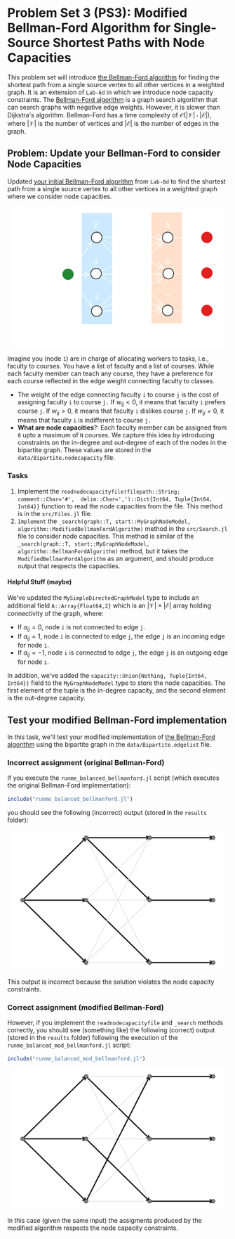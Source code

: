 # Problem Set 3 (PS3): Modified Bellman-Ford Algorithm for Single-Source Shortest Paths with Node Capacities
This problem set will introduce [the Bellman-Ford algorithm](https://en.wikipedia.org/wiki/Bellman–Ford_algorithm) for finding the shortest path from a single source vertex to all other vertices in a weighted graph. 
It is an extension of `Lab-6d` in which we introduce node capacity constraints. The [Bellman-Ford algorithm](https://en.wikipedia.org/wiki/Bellman–Ford_algorithm) is a graph search algorithm that can search graphs with negative edge weights. However, it is slower than Dijkstra's algorithm. Bellman-Ford has a time complexity of $\mathcal{O}(|\mathcal{V}|\cdot|\mathcal{E}|)$, where $|\mathcal{V}|$ is the number of vertices and $|\mathcal{E}|$ is the number of edges in the graph.

## Problem: Update your Bellman-Ford to consider Node Capacities
Updated [your initial Bellman-Ford algorithm](https://en.wikipedia.org/wiki/Bellman–Ford_algorithm) from `Lab-6d` to find the shortest path from a single source vertex to all other vertices in a weighted graph where we consider node capacities.

<div>
    <center>
        <img src="figs/Fig-BalancedSchematic-PeopleTasks-Problem-WB.svg" width="480"/>
    </center>
</div>

Imagine you (node `1`) are in charge of allocating workers to tasks, i.e., faculty to courses. You have a list of faculty and a list of courses. While each faculty member can teach any course, they have a preference for each course reflected in the edge weight connecting faculty to classes. 
* The weight of the edge connecting faculty `i` to course `j` is the cost of assigning faculty `i` to course `j.` If $w_{ij} < 0$, it means that faculty `i` prefers course `j`. If $w_{ij} > 0$, it means that faculty `i` dislikes course `j`. If $w_{ij} = 0$, it means that faculty `i` is indifferent to course `j.`
* __What are node capacities__?: Each faculty member can be assigned from `0` upto a maximum of `N` courses. We capture this idea
by introducing constraints on the in-degree and out-degree of each of the nodes in the bipartite graph. These values are stored in the `data/Bipartite.nodecapacity` file.

### Tasks
1. Implement the `readnodecapacityfile(filepath::String; comment::Char='#', 
    delim::Char=',')::Dict{Int64, Tuple{Int64, Int64}}` function to read the node capacities from the file. This method is in the `src/Files.jl` file.
2. `Implement` the `_search(graph::T, start::MyGraphNodeModel, algorithm::ModifiedBellmanFordAlgorithm)` method in the `src/Search.jl` file to consider node capacities. This method is similar of the `_search(graph::T, start::MyGraphNodeModel, algorithm::BellmanFordAlgorithm)` method, but it takes the `ModifiedBellmanFordAlgorithm` as an argument, and should produce output that respects the capacities.

#### Helpful Stuff (maybe)
We've updated the `MySimpleDirectedGraphModel` type to include an additional field `A::Array{Float64,2}` which is an $|\mathcal{V}|\times|\mathcal{E}|$ array holding connectivity of the graph, where:

* If $a_{ij} = 0$, node `i` is not connected to edge `j`.
* If $a_{ij} = 1$, node `i` is connected to edge `j`, the edge `j` is an incoming edge for node `i`.
* If $a_{ij} = -1$, node `i` is connected to edge `j`, the edge `j` is an outgoing edge for node `i`.

In addition, we've added the `capacity::Union{Nothing, Tuple{Int64, Int64}}` field to the `MyGraphNodeModel` type to store the node capacities. The first element of the tuple is the in-degree capacity, and the second element is the out-degree capacity.

## Test your modified Bellman-Ford implementation
In this task, we'll test your modified implementation of [the Bellman-Ford algorithm](https://en.wikipedia.org/wiki/Bellman–Ford_algorithm) using the bipartite graph in the `data/Bipartite.edgelist` file. 

### Incorrect assignment (original Bellman-Ford)
If you execute the `runme_balanced_bellmanford.jl` script (which executes the original Bellman-Ford implementation):

```julia
include("runme_balanced_bellmanford.jl")
```

you should see the following (incorrect) output (stored in the `results` folder):

<div>
    <center>
        <img src="results/Fig-capacity-violation.svg" width="480"/>
    </center>
</div>

This output is incorrect because the solution violates the node capacity constraints.

### Correct assignment (modified Bellman-Ford)
However, if you implement the `readnodecapacityfile` and `_search` methods correctly, you should see (something like) the following (correct) output (stored in the `results` folder) following the execution of the `runme_balanced_mod_bellmanford.jl` script:

```julia
include("runme_balanced_mod_bellmanford.jl")
```

<div>
    <center>
        <img src="results/Fig-capacity-mod-correct.svg" width="480"/>
    </center>
</div>

In this case (given the same input) the assigments produced by the modified algorithm respects the node capacity constraints.